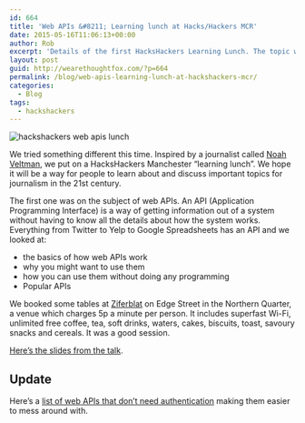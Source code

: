 ```yaml
---
id: 664
title: 'Web APIs &#8211; Learning lunch at Hacks/Hackers MCR'
date: 2015-05-16T11:06:13+00:00
author: Rob
excerpt: 'Details of the first HacksHackers Learning Lunch. The topic was Web APIs. '
layout: post
guid: http://wearethoughtfox.com/?p=664
permalink: /blog/web-apis-learning-lunch-at-hackshackers-mcr/
categories:
  - Blog
tags:
  - hackshackers
---
```

![hackshackers web apis lunch](http://wearethoughtfox.com/site/wp-content/uploads/2015/05/hackshackers-web-apis.jpg)

We tried something different this time. Inspired by a journalist called [Noah Veltman](https://github.com/veltman/learninglunches), we put on a HacksHackers Manchester &#8220;learning lunch&#8221;. We hope it will be a way for people to learn about and discuss important topics for journalism in the 21st century.

The first one was on the subject of web APIs. An API (Application Programming Interface) is a way of getting information out of a system without having to know all the details about how the system works. Everything from Twitter to Yelp to Google Spreadsheets has an API and we looked at:

  * the basics of how web APIs work
  * why you might want to use them
  * how you can use them without doing any programming
  * Popular APIs

We booked some tables at [Ziferblat](http://www.ziferblat.co.uk) on Edge Street in the Northern Quarter, a venue which charges 5p a minute per person. It includes superfast Wi-Fi, unlimited free coffee, tea, soft drinks, waters, cakes, biscuits, toast, savoury snacks and cereals. It was a good session.

[Here&#8217;s the slides from the talk](http://labs.wearethoughtfox.com/slides/web-apis).

## Update

Here&#8217;s a [list of web APIs that don&#8217;t need authentication](https://gist.github.com/afeld/4952991) making them easier to mess around with.
